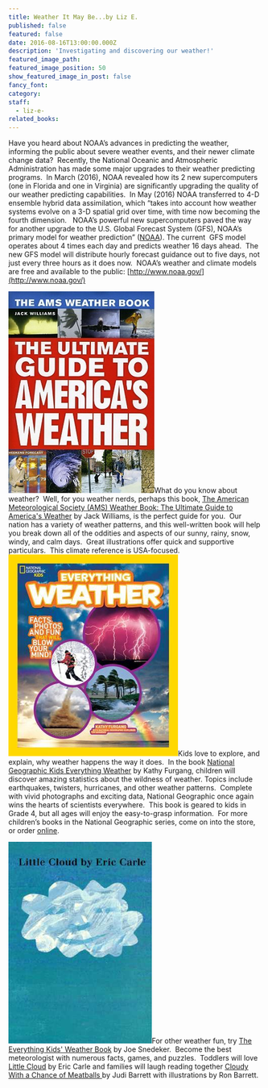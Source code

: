 ```yaml
---
title: Weather It May Be...by Liz E.
published: false
featured: false
date: 2016-08-16T13:00:00.000Z
description: 'Investigating and discovering our weather!'
featured_image_path:
featured_image_position: 50
show_featured_image_in_post: false
fancy_font:
category:
staff:
  - liz-e-
related_books:
---
```



Have you heard about NOAA’s advances in predicting the weather, informing the public about severe weather events, and their newer climate change data?&nbsp; Recently, the National Oceanic and Atmospheric Administration has made some major upgrades to their weather predicting programs.&nbsp; In March (2016), NOAA revealed how its 2 new supercomputers (one in Florida and one in Virginia) are significantly upgrading the quality of our weather predicting capabilities.&nbsp; In May (2016) NOAA transferred to 4-D ensemble hybrid data assimilation, which “takes into account how weather systems evolve on a 3-D spatial grid over time, with time now becoming the fourth dimension.&nbsp; &nbsp;NOAA’s powerful new supercomputers paved the way for another upgrade to the U.S. Global Forecast System (GFS), NOAA’s primary model for weather prediction” ([NOAA](http://www.noaa.gov/noaa%E2%80%99s-premier-forecast-model-goes-four-dimensional)). The current &nbsp;GFS model operates about 4 times each day and predicts weather 16 days ahead.&nbsp; The new GFS model will distribute hourly forecast guidance out to five days, not just every three hours as it does now.&nbsp; NOAA’s weather and climate models are free and available to the public: [http://www.noaa.gov/](http://www.noaa.gov/)&nbsp;

[![](/uploads/versions/ugtamericas-weather---x----290-400x---.jpg)](http://www.brooklinebooksmith-shop.com/book/9780226898988)What do you know about weather?&nbsp; Well, for you weather nerds, perhaps this book, [The American Meteorological Society (AMS) Weather Book: The Ultimate Guide to America's Weather](http://www.brooklinebooksmith-shop.com/book/9780226898988) by Jack Williams, is the perfect guide for you.&nbsp; Our nation has a variety of weather patterns, and this well-written book will help you break down all of the oddities and aspects of our sunny, rainy, snow, windy, and calm days.&nbsp; Great illustrations offer quick and supportive particulars.&nbsp; This climate reference is USA-focused.&nbsp; [![](/uploads/versions/ngweatherkids---x----337-400x---.jpg)](http://www.brooklinebooksmith-shop.com/book/9781426310584)Kids love to explore, and explain, why weather happens the way it does.&nbsp; In the book [<u>National Geographic Kids Everything Weather</u>](http://www.brooklinebooksmith-shop.com/book/9781426310584) by Kathy Furgang, children will discover amazing statistics about the wildness of weather. Topics include earthquakes, twisters, hurricanes, and other weather patterns.&nbsp; Complete with vivid photographs and exciting data, National Geographic once again wins the hearts of scientists everywhere.&nbsp; This book is geared to kids in Grade 4, but all ages will enjoy the easy-to-grasp information.&nbsp; For more children’s books in the National Geographic series, come on into the store, or order [online](http://www.brooklinebooksmith-shop.com/search/site/National%2520Geographic%2520Kids).

[![](/uploads/versions/littlecloud---x----285-400x---.jpg)](http://www.brooklinebooksmith-shop.com/book/9780399231919)For other weather fun, try [<u>The Everything Kids' Weather Book</u>](http://www.brooklinebooksmith-shop.com/book/9781440550362) by Joe Snedeker.&nbsp; Become the best meteorologist with numerous facts, games, and puzzles.&nbsp; Toddlers will love [<u>Little Cloud</u>](http://www.brooklinebooksmith-shop.com/book/9780399231919) by Eric Carle and families will laugh reading together <u>Cloudy With a Chance of Meatballs </u>by Judi Barrett with illustrations by Ron Barrett.